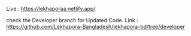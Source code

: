 
Live : https://lekhaporaa.netlify.app/


check the Developer branch for Updated Code.
Link : https://github.com/Lekhapora-Bangladesh/lekhapora-bd/tree/developer



